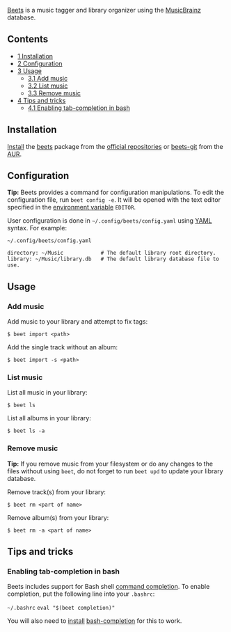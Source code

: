 [Beets](http://beets.radbox.org/) is a music tagger and library organizer using the [MusicBrainz](http://musicbrainz.org/) database.

## Contents

*   [1 Installation](#Installation)
*   [2 Configuration](#Configuration)
*   [3 Usage](#Usage)
    *   [3.1 Add music](#Add_music)
    *   [3.2 List music](#List_music)
    *   [3.3 Remove music](#Remove_music)
*   [4 Tips and tricks](#Tips_and_tricks)
    *   [4.1 Enabling tab-completion in bash](#Enabling_tab-completion_in_bash)

## Installation

[Install](/index.php/Install "Install") the [beets](https://www.archlinux.org/packages/?name=beets) package from the [official repositories](/index.php/Official_repositories "Official repositories") or [beets-git](https://aur.archlinux.org/packages/beets-git/) from the [AUR](/index.php/AUR "AUR").

## Configuration

**Tip:** Beets provides a command for configuration manipulations. To edit the configuration file, run `beet config -e`. It will be opened with the text editor specified in the [environment variable](/index.php/Environment_variable "Environment variable") `EDITOR`.

User configuration is done in `~/.config/beets/config.yaml` using [YAML](https://en.wikipedia.org/wiki/YAML "wikipedia:YAML") syntax. For example:

 `~/.config/beets/config.yaml` 
```
directory: ~/Music            # The default library root directory.
library: ~/Music/library.db   # The default library database file to use.

```

## Usage

### Add music

Add music to your library and attempt to fix tags:

```
$ beet import <path>

```

Add the single track without an album:

```
$ beet import -s <path>

```

### List music

List all music in your library:

```
$ beet ls

```

List all albums in your library:

```
$ beet ls -a

```

### Remove music

**Tip:** If you remove music from your filesystem or do any changes to the files without using `beet`, do not forget to run `beet upd` to update your library database.

Remove track(s) from your library:

```
$ beet rm <part of name>

```

Remove album(s) from your library:

```
$ beet rm -a <part of name>

```

## Tips and tricks

### Enabling tab-completion in bash

Beets includes support for Bash shell [command completion](/index.php/Bash#Tab_completion "Bash"). To enable completion, put the following line into your `.bashrc`:

 `~/.bashrc`  `eval "$(beet completion)"` 

You will also need to [install](/index.php/Install "Install") [bash-completion](https://www.archlinux.org/packages/?name=bash-completion) for this to work.
